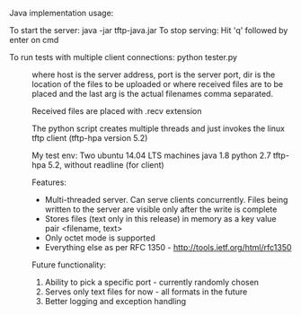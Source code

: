 Java implementation usage:

To start the server: java -jar tftp-java.jar
To stop serving: Hit 'q' followed by enter on cmd

To run tests with multiple client connections:
python tester.py <host> <port> <dir where files are located> <comma separated file names> where
host is the server address,
port is the server port,
dir is the location of the files to be uploaded or where received files are to be placed and
the last arg is the actual filenames comma separated.

Received files are placed with .recv extension

The python script creates multiple threads and just invokes the linux tftp client (tftp-hpa version 5.2)

My test env:
Two ubuntu 14.04 LTS machines
java 1.8
python 2.7
tftp-hpa 5.2, without readline (for client)


Features:
- Multi-threaded server. Can serve clients concurrently. Files being written to the server are visible only after the write is complete
- Stores files (text only in this release) in memory as a key value pair <filename, text>
- Only octet mode is supported
- Everything else as per RFC 1350 - http://tools.ietf.org/html/rfc1350

Future functionality:
1) Ability to pick a specific port - currently randomly chosen
2) Serves only text files for now - all formats in the future
3) Better logging and exception handling